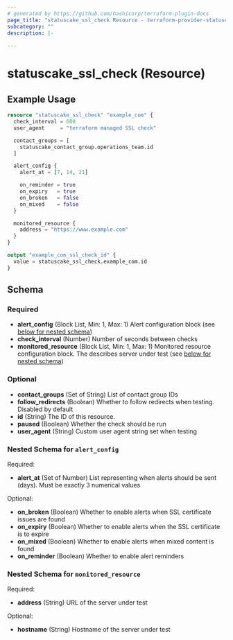 ```yaml
---
# generated by https://github.com/hashicorp/terraform-plugin-docs
page_title: "statuscake_ssl_check Resource - terraform-provider-statuscake"
subcategory: ""
description: |-
  
---
```


# statuscake_ssl_check (Resource)



## Example Usage

```terraform
resource "statuscake_ssl_check" "example_com" {
  check_interval = 600
  user_agent     = "terraform managed SSL check"

  contact_groups = [
    statuscake_contact_group.operations_team.id
  ]

  alert_config {
    alert_at = [7, 14, 21]

    on_reminder = true
    on_expiry   = true
    on_broken   = false
    on_mixed    = false
  }

  monitored_resource {
    address = "https://www.example.com"
  }
}

output "example_com_ssl_check_id" {
  value = statuscake_ssl_check.example_com.id
}
```

<!-- schema generated by tfplugindocs -->
## Schema

### Required

- **alert_config** (Block List, Min: 1, Max: 1) Alert configuration block (see [below for nested schema](#nestedblock--alert_config))
- **check_interval** (Number) Number of seconds between checks
- **monitored_resource** (Block List, Min: 1, Max: 1) Monitored resource configuration block. The describes server under test (see [below for nested schema](#nestedblock--monitored_resource))

### Optional

- **contact_groups** (Set of String) List of contact group IDs
- **follow_redirects** (Boolean) Whether to follow redirects when testing. Disabled by default
- **id** (String) The ID of this resource.
- **paused** (Boolean) Whether the check should be run
- **user_agent** (String) Custom user agent string set when testing

<a id="nestedblock--alert_config"></a>
### Nested Schema for `alert_config`

Required:

- **alert_at** (Set of Number) List representing when alerts should be sent (days). Must be exactly 3 numerical values

Optional:

- **on_broken** (Boolean) Whether to enable alerts when SSL certificate issues are found
- **on_expiry** (Boolean) Whether to enable alerts when the SSL certificate is to expire
- **on_mixed** (Boolean) Whether to enable alerts when mixed content is found
- **on_reminder** (Boolean) Whether to enable alert reminders


<a id="nestedblock--monitored_resource"></a>
### Nested Schema for `monitored_resource`

Required:

- **address** (String) URL of the server under test

Optional:

- **hostname** (String) Hostname of the server under test



